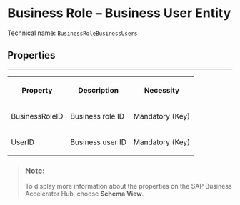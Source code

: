 <!-- loio646ca35200ca4644a98867e7faf4ee02 -->

# Business Role – Business User Entity





Technical name: `BusinessRoleBusinessUsers` 



<a name="loio646ca35200ca4644a98867e7faf4ee02__BusinessRoleBusinessUser"/>

## Properties

****


<table>
<tr>
<th valign="top">

Property

</th>
<th valign="top">

Description

</th>
<th valign="top">

Necessity

</th>
</tr>
<tr>
<td valign="top">

BusinessRoleID

</td>
<td valign="top">

Business role ID

</td>
<td valign="top">

Mandatory \(Key\)

</td>
</tr>
<tr>
<td valign="top">

UserID

</td>
<td valign="top">

Business user ID

</td>
<td valign="top">

Mandatory \(Key\)

</td>
</tr>
</table>

> ### Note:  
> To display more information about the properties on the SAP Business Accelerator Hub, choose **Schema View**.

